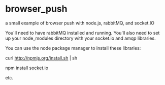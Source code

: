 browser_push
============

a small example of browser push with node.js, rabbitMQ, and socket.IO

You'll need to have rabbitMQ installed and running. You'll also need to set up your node_modules directory with your socket.io and amqp libraries.

You can use the node package manager to install these libraries:

curl http://npmjs.org/install.sh | sh

npm install socket.io

etc.
